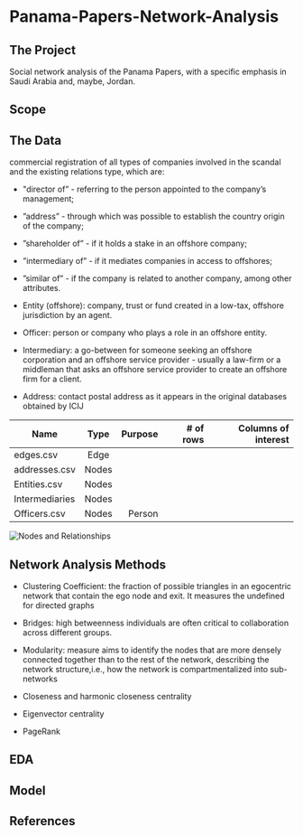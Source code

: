 # Panama-Papers-Network-Analysis

## The Project
Social network analysis of the Panama Papers, with a specific emphasis in Saudi Arabia and, maybe, Jordan.

## Scope

## The Data

commercial  registration  of  all  types  of  companies  involved  in  the  scandal  and
the existing relations type, which are:

* "director of” - referring to the person appointed to the company’s management;

* ”address” - through which was possible to establish the country origin of the company;

* ”shareholder of” - if it holds a stake in an offshore company;

* ”intermediary of” - if it mediates companies in access to offshores;

* ”similar of” - if the company is related to another company, among other attributes.


* Entity (offshore): company, trust or fund created in a low-tax, offshore
   jurisdiction by an agent.
   
* Officer: person or company who plays a role in an offshore entity.

* Intermediary: a go-between for someone seeking an offshore corporation
  and an offshore service provider - usually a law-firm or a middleman that
  asks an offshore service provider to create an offshore firm for a client.
  
* Address: contact postal address as it appears in the original databases
  obtained by ICIJ
  
| Name          | Type          | Purpose | # of rows | Columns of interest |
| ------------- |:-------------:| -------:|----------:|------------:|
|  edges.csv    |    Edge       |    |     |         |
| addresses.csv |    Nodes      |     |     |         |
| Entities.csv  |    Nodes      |    |      |         |
| Intermediaries|    Nodes      | |  |    |
| Officers.csv  |    Nodes      | Person
  
  ![Nodes and Relationships](https://github.com/REDeLapp/Panama-Papers-Network-Analysis/blob/master/pictures/filename.png)

## Network Analysis Methods

* Clustering Coefficient: the fraction of possible triangles in an egocentric network that contain the ego node and exit. It measures the         undefined for directed graphs

* Bridges: high  betweenness  individuals  are  often  critical  to  collaboration
  across different groups. 
* Modularity: measure aims to identify the nodes that are more densely connected together than to the rest of the network, describing the network structure,i.e., how the network is compartmentalized into sub-networks
* Closeness and harmonic closeness centrality
* Eigenvector centrality
* PageRank

## EDA

## Model

## References
